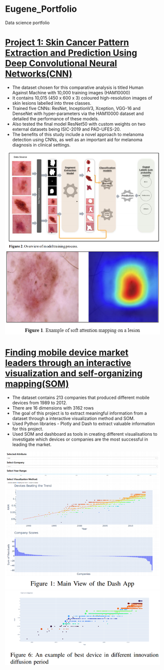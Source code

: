# Eugene_Portfolio
Data science portfolio

# [Project 1: Skin Cancer Pattern Extraction and Prediction Using Deep Convolutional Neural Networks(CNN)](https://github.com/Teamkronos/skin_cancer_classifier)
* The dataset chosen for this comparative analysis is titled Human Against Machine with 10,000 training images (HAM10000)
* It contains 10,015 (450 x 600 x 3) coloured high-resolution images of skin lesions labelled into three classes.
* Trained five CNNs: ResNet, InceptionV3, Xception, VGG-16 and DenseNet with hyper-parameters via the HAM10000 dataset and detailed the performance of these models. 
* Also tested the final model ResNet50 with custom weights on two external datasets being ISIC-2019 and PAD-UFES-20. 
* The benefits of this study include a novel approach to melanoma detection using CNNs, as well as an important aid for melanoma diagnosis in clinical settings.

![](https://github.com/Teamkronos/Eugene_Portfolio/blob/main/images/1_Overview.PNG)
![](https://github.com/Teamkronos/Eugene_Portfolio/blob/main/images/3_softattention.PNG)


# [Finding mobile device market leaders through an interactive visualization and self-organizing mapping(SOM)](https://github.com/Teamkronos/mobile_device_market_leader)
* The dataset contains 213 companies that produced different mobile devices from 1989 to 2012. 
* There are 16 dimensions with 3162 rows
* The goal of this project is to extract meaningful information from a dataset through a interactive visualization method and SOM. 
* Used Python libraries - Plotly and Dash to extract valuable information for this project. 
* Used SOM and dashboard as tools in creating different visualisations to investigate which devices or companies are the most successful in leading the market.

![](https://github.com/Teamkronos/Eugene_Portfolio/blob/main/images/0_mainview.PNG)
![](https://github.com/Teamkronos/Eugene_Portfolio/blob/main/images/4_diffusionperiod.PNG)






























